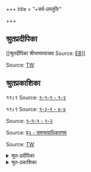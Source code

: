 +++
title = "+सर्व-प्रस्तुतिः"

+++

## श्रुतप्रदीपिका
[[श्रुतदीपिका श्रीभाष्यव्याख्या	Source: [EB](https://www.ebharatisampat.in/read_chapter?bookid=MjUxMTUwODUxMDI3NDA0)]]

Source: [TW](https://archive.org/details/ShrutaPradipika)



## श्रुतप्रकाशिका
१९८९ Source: [१-१-१ - १-२](https://archive.org/details/WUoh_brahmasutra-sri-bhashya-of-shri-bhagavad-ramanujacharya-with-sruta-prakasika-com/page/n7/mode/2up)



१९८९ Source: [१-३-१ - ४-४](https://archive.org/details/uiiR_brahmasutra-sri-bhashya-of-shri-bhagavad-ramanujacharya-with-sruta-prakasika-com/page/n23/mode/2up)

Source: [१-१-१ - १-२](https://archive.org/details/in.ernet.dli.2015.383338/page/n5/mode/2up)


Source: [व्२ - समन्वयाधिकरणम्](https://archive.org/details/in.ernet.dli.2015.383364/page/n5/mode/2up)


Source: [TW](https://archive.org/details/nYWi_sri-bhashyam-of-ramanujacharya-vedanta-sutra-with-shruta-prakashika-tattva-comme/page/n19/mode/2up)



<details><summary>श्रुत-प्रदीपिका</summary>

** ॥श्रीः॥ **

** श्रीमते रामानुजाय नमः । **

**श्रीसुदर्शनभट्टारकविरचिता श्रीभाष्यव्याख्या **

** श्रुतप्रदीपिका । **

** ------------------**

</details>


<details><summary>श्रुत-प्रकाशिका</summary>

श्रीः॥   
श्रीमते वात्स्य वरदार्यमहादेशिकाय नमः ।  
यतीन्द्रकृतभाष्यार्था   
यद्व्याख्यानेन दर्शिताः ।  
वरं (व्यासं) सुदर्शनार्यं तं  
वन्दे कूरकुलाधिपम् ॥ 

श्रीमत्सुदर्शन सूरिविरचिता टीका श्रुतप्रकाशिका ॥ 

</details>
